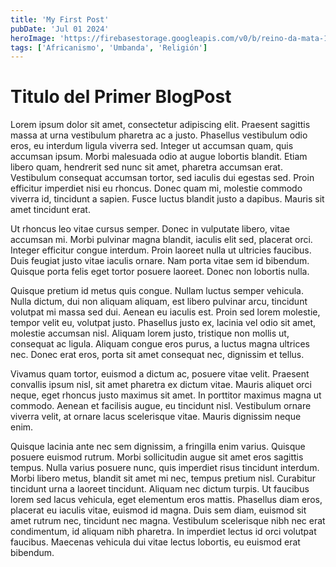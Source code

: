 ```yaml
---
title: 'My First Post'
pubDate: 'Jul 01 2024'
heroImage: 'https://firebasestorage.googleapis.com/v0/b/reino-da-mata-160a9.appspot.com/o/africa.webp?alt=media&token=9a478daf-58dc-4652-870b-5192f98affd5'
tags: ['Africanismo', 'Umbanda', 'Religión']
---
```


# Titulo del Primer BlogPost

Lorem ipsum dolor sit amet, consectetur adipiscing elit. Praesent sagittis massa at urna vestibulum pharetra ac a justo. Phasellus vestibulum odio eros, eu interdum ligula viverra sed. Integer ut accumsan quam, quis accumsan ipsum. Morbi malesuada odio at augue lobortis blandit. Etiam libero quam, hendrerit sed nunc sit amet, pharetra accumsan erat. Vestibulum consequat accumsan tortor, sed iaculis dui egestas sed. Proin efficitur imperdiet nisi eu rhoncus. Donec quam mi, molestie commodo viverra id, tincidunt a sapien. Fusce luctus blandit justo a dapibus. Mauris sit amet tincidunt erat.

Ut rhoncus leo vitae cursus semper. Donec in vulputate libero, vitae accumsan mi. Morbi pulvinar magna blandit, iaculis elit sed, placerat orci. Integer efficitur congue interdum. Proin laoreet nulla ut ultricies faucibus. Duis feugiat justo vitae iaculis ornare. Nam porta vitae sem id bibendum. Quisque porta felis eget tortor posuere laoreet. Donec non lobortis nulla.

Quisque pretium id metus quis congue. Nullam luctus semper vehicula. Nulla dictum, dui non aliquam aliquam, est libero pulvinar arcu, tincidunt volutpat mi massa sed dui. Aenean eu iaculis est. Proin sed lorem molestie, tempor velit eu, volutpat justo. Phasellus justo ex, lacinia vel odio sit amet, molestie accumsan nisl. Aliquam lorem justo, tristique non mollis ut, consequat ac ligula. Aliquam congue eros purus, a luctus magna ultrices nec. Donec erat eros, porta sit amet consequat nec, dignissim et tellus.

Vivamus quam tortor, euismod a dictum ac, posuere vitae velit. Praesent convallis ipsum nisl, sit amet pharetra ex dictum vitae. Mauris aliquet orci neque, eget rhoncus justo maximus sit amet. In porttitor maximus magna ut commodo. Aenean et facilisis augue, eu tincidunt nisl. Vestibulum ornare viverra velit, at ornare lacus scelerisque vitae. Mauris dignissim neque enim.

Quisque lacinia ante nec sem dignissim, a fringilla enim varius. Quisque posuere euismod rutrum. Morbi sollicitudin augue sit amet eros sagittis tempus. Nulla varius posuere nunc, quis imperdiet risus tincidunt interdum. Morbi libero metus, blandit sit amet mi nec, tempus pretium nisl. Curabitur tincidunt urna a laoreet tincidunt. Aliquam nec dictum turpis. Ut faucibus lorem sed lacus vehicula, eget elementum eros mattis. Phasellus diam eros, placerat eu iaculis vitae, euismod id magna. Duis sem diam, euismod sit amet rutrum nec, tincidunt nec magna. Vestibulum scelerisque nibh nec erat condimentum, id aliquam nibh pharetra. In imperdiet lectus id orci volutpat faucibus. Maecenas vehicula dui vitae lectus lobortis, eu euismod erat bibendum.

